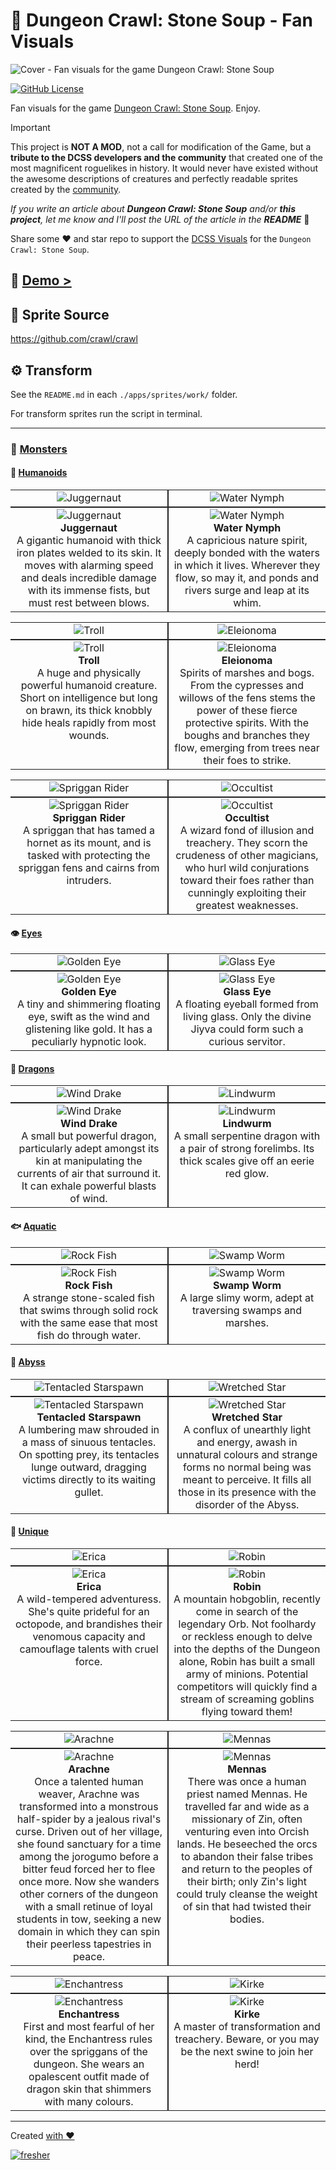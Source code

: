 # 🏰 Dungeon Crawl: Stone Soup - Fan Visuals

![Cover - Fan visuals for the game Dungeon Crawl: Stone Soup](./images/cover.webp)

[![GitHub License](https://img.shields.io/badge/license-MIT-blue.svg?style=for-the-badge)](https://opensource.org/licenses/MIT)

Fan visuals for the game [Dungeon Crawl: Stone Soup](https://en.wikipedia.org/wiki/Dungeon_Crawl_Stone_Soup). Enjoy.

> [!IMPORTANT]
> This project is **NOT A MOD**, not a call for modification of the Game, but a **tribute to the DCSS developers and the community** that created one of the most magnificent roguelikes in history.
> It would never have existed without the awesome descriptions of creatures and perfectly readable sprites created by the [community](https://reddit.com/r/dcss).

_If you write an article about **Dungeon Crawl: Stone Soup** and/or **this project**, let me know and I'll post the URL of the article in the **README**_ 🤝

Share some ❤️ and star repo to support the [DCSS Visuals](https://github.com/syrokomskyi/x-scale-dungeon-crawl-sprite) for the `Dungeon Crawl: Stone Soup`.

## 🔗 [Demo >](https://syrokomskyi.github.io/x-scale-dungeon-crawl-sprite/)

## 🎨 Sprite Source

<https://github.com/crawl/crawl>

## ⚙️ Transform

See the `README.md` in each `./apps/sprites/work/` folder.

For transform sprites run the script in terminal.

---

### 👹 [Monsters](./apps/sprites/work/redraw-v1/mon)

#### 👥 [Humanoids](./apps/sprites/work/redraw-v1/mon/humanoids)

<table style="border-collapse: collapse;">
  <tr>
    <td style="border-right: 2px solid #222; border-bottom: 2px solid #222; width: 50%; height: auto;text-align: center; vertical-align: bottom;"><img src="./apps/sprites/work/redraw-v1/mon/humanoids/giants/juggernaut.webp" alt="Juggernaut"></td>
    <td style="border-left: 2px solid #222; border-bottom: 2px solid #222; width: 50%; height: auto;text-align: center; vertical-align: bottom;"><img src="./apps/sprites/work/redraw-v1/mon/humanoids/water_nymph.webp" alt="Water Nymph"></td>
  </tr>
  <tr>
    <td style="border-right: 2px solid #222; border-top: 2px solid #222; width: 50%; height: auto;text-align: center; vertical-align: top;"><img src="./apps/crawl-ref/source/rltiles/mon/humanoids/giants/juggernaut.png" alt="Juggernaut"><br><strong>Juggernaut</strong><br>A gigantic humanoid with thick iron plates welded to its skin. It moves with alarming speed and deals incredible damage with its immense fists, but must rest between blows.</td>
    <td style="border-left: 2px solid #222; border-top: 2px solid #222; width: 50%; height: auto;text-align: center; vertical-align: top;"><img src="./apps/crawl-ref/source/rltiles/mon/humanoids/water_nymph.png" alt="Water Nymph"><br><strong>Water Nymph</strong><br>A capricious nature spirit, deeply bonded with the waters in which it lives. Wherever they flow, so may it, and ponds and rivers surge and leap at its whim.</td>
  </tr>
</table>

<table style="border-collapse: collapse;">
  <tr>
    <td style="border-right: 2px solid #222; border-bottom: 2px solid #222; width: 50%; height: auto;text-align: center; vertical-align: bottom;"><img src="./apps/sprites/work/redraw-v1/mon/humanoids/troll.webp" alt="Troll"></td>
    <td style="border-left: 2px solid #222; border-bottom: 2px solid #222; width: 50%; height: auto;text-align: center; vertical-align: bottom;"><img src="./apps/sprites/work/redraw-v1/mon/humanoids/eleionoma.webp" alt="Eleionoma"></td>
  </tr>
  <tr>
    <td style="border-right: 2px solid #222; border-top: 2px solid #222; width: 50%; height: auto;text-align: center; vertical-align: top;"><img src="./apps/crawl-ref/source/rltiles/mon/humanoids/troll.png" alt="Troll"><br><strong>Troll</strong><br>A huge and physically powerful humanoid creature. Short on intelligence but long on brawn, its thick knobbly hide heals rapidly from most wounds.</td>
    <td style="border-left: 2px solid #222; border-top: 2px solid #222; width: 50%; height: auto;text-align: center; vertical-align: top;"><img src="./apps/crawl-ref/source/rltiles/mon/humanoids/eleionoma.png" alt="Eleionoma"><br><strong>Eleionoma</strong><br>Spirits of marshes and bogs. From the cypresses and willows of the fens stems the power of these fierce protective spirits. With the boughs and branches they flow, emerging from trees near their foes to strike.</td>
  </tr>
</table>

<table style="border-collapse: collapse;">
  <tr>
    <td style="border-right: 2px solid #222; border-bottom: 2px solid #222; width: 50%; height: auto;text-align: center; vertical-align: bottom;"><img src="./apps/sprites/work/redraw-v1/mon/humanoids/spriggans/spriggan_rider.webp" alt="Spriggan Rider"></td>
    <td style="border-left: 2px solid #222; border-bottom: 2px solid #222; width: 50%; height: auto;text-align: center; vertical-align: bottom;"><img src="./apps/sprites/work/redraw-v1/mon/humanoids/humans/occultist.webp" alt="Occultist"></td>
  </tr>
  <tr>
    <td style="border-right: 2px solid #222; border-top: 2px solid #222; width: 50%; height: auto;text-align: center; vertical-align: top;"><img src="./apps/crawl-ref/source/rltiles/mon/humanoids/spriggans/spriggan_rider.png" alt="Spriggan Rider"><br><strong>Spriggan Rider</strong><br>A spriggan that has tamed a hornet as its mount, and is tasked with protecting the spriggan fens and cairns from intruders.</td>
    <td style="border-left: 2px solid #222; border-top: 2px solid #222; width: 50%; height: auto;text-align: center; vertical-align: top;"><img src="./apps/crawl-ref/source/rltiles/mon/humanoids/humans/occultist.png" alt="Occultist"><br><strong>Occultist</strong><br>A wizard fond of illusion and treachery. They scorn the crudeness of other magicians, who hurl wild conjurations toward their foes rather than cunningly exploiting their greatest weaknesses.</td>
  </tr>
</table>

#### 👁️ [Eyes](./apps/sprites/work/redraw-v1/mon/eyes)

<table style="border-collapse: collapse;">
  <tr>
    <td style="border-right: 2px solid #222; border-bottom: 2px solid #222; width: 50%; height: auto;text-align: center; vertical-align: bottom;"><img src="./apps/sprites/work/redraw-v1/mon/eyes/golden_eye.webp" alt="Golden Eye"></td>
    <td style="border-left: 2px solid #222; border-bottom: 2px solid #222; width: 50%; height: auto;text-align: center; vertical-align: bottom;"><img src="./apps/sprites/work/redraw-v1/mon/eyes/glass_eye.webp" alt="Glass Eye"></td>
  </tr>
  <tr>
    <td style="border-right: 2px solid #222; border-top: 2px solid #222; width: 50%; height: auto;text-align: center; vertical-align: top;"><img src="./apps/crawl-ref/source/rltiles/mon/eyes/golden_eye.png" alt="Golden Eye"><br><strong>Golden Eye</strong><br>A tiny and shimmering floating eye, swift as the wind and glistening like gold. It has a peculiarly hypnotic look.</td>
    <td style="border-left: 2px solid #222; border-top: 2px solid #222; width: 50%; height: auto;text-align: center; vertical-align: top;"><img src="./apps/crawl-ref/source/rltiles/mon/eyes/glass_eye.png" alt="Glass Eye"><br><strong>Glass Eye</strong><br>A floating eyeball formed from living glass. Only the divine Jiyva could form such a curious servitor.</td>
  </tr>
</table>

#### 🐉 [Dragons](./apps/sprites/work/redraw-v1/mon/dragons)

<table style="border-collapse: collapse;">
  <tr>
    <td style="border-right: 2px solid #222; border-bottom: 2px solid #222; width: 50%; height: auto;text-align: center; vertical-align: bottom;"><img src="./apps/sprites/work/redraw-v1/mon/dragons/wind_drake.webp" alt="Wind Drake"></td>
    <td style="border-left: 2px solid #222; border-bottom: 2px solid #222; width: 50%; height: auto;text-align: center; vertical-align: bottom;"><img src="./apps/sprites/work/redraw-v1/mon/dragons/lindwurm.webp" alt="Lindwurm"></td>
  </tr>
  <tr>
    <td style="border-right: 2px solid #222; border-top: 2px solid #222; width: 50%; height: auto;text-align: center; vertical-align: top;"><img src="./apps/crawl-ref/source/rltiles/mon/dragons/wind_drake.png" alt="Wind Drake"><br><strong>Wind Drake</strong><br>A small but powerful dragon, particularly adept amongst its kin at manipulating the currents of air that surround it. It can exhale powerful blasts of wind.</td>
    <td style="border-left: 2px solid #222; border-top: 2px solid #222; width: 50%; height: auto;text-align: center; vertical-align: top;"><img src="./apps/crawl-ref/source/rltiles/mon/dragons/lindwurm.png" alt="Lindwurm"><br><strong>Lindwurm</strong><br>A small serpentine dragon with a pair of strong forelimbs. Its thick scales give off an eerie red glow.</td>
  </tr>
</table>

#### 🐟 [Aquatic](./apps/sprites/work/redraw-v1/mon/aquatic)

<table style="border-collapse: collapse;">
  <tr>
    <td style="border-right: 2px solid #222; border-bottom: 2px solid #222; width: 50%; height: auto;text-align: center; vertical-align: bottom;"><img src="./apps/sprites/work/redraw-v1/mon/aquatic/rock_fish.webp" alt="Rock Fish"></td>
    <td style="border-left: 2px solid #222; border-bottom: 2px solid #222; width: 50%; height: auto;text-align: center; vertical-align: bottom;"><img src="./apps/sprites/work/redraw-v1/mon/aquatic/swamp_worm.webp" alt="Swamp Worm"></td>
  </tr>
  <tr>
    <td style="border-right: 2px solid #222; border-top: 2px solid #222; width: 50%; height: auto;text-align: center; vertical-align: top;"><img src="./apps/crawl-ref/source/rltiles/mon/aquatic/rock_fish.png" alt="Rock Fish"><br><strong>Rock Fish</strong><br>A strange stone-scaled fish that swims through solid rock with the same ease that most fish do through water.</td>
    <td style="border-left: 2px solid #222; border-top: 2px solid #222; width: 50%; height: auto;text-align: center; vertical-align: top;"><img src="./apps/crawl-ref/source/rltiles/mon/aquatic/swamp_worm.png" alt="Swamp Worm"><br><strong>Swamp Worm</strong><br>A large slimy worm, adept at traversing swamps and marshes.</td>
  </tr>
</table>

#### 🌌 [Abyss](./apps/sprites/work/redraw-v1/mon/abyss)

<table style="border-collapse: collapse;">
  <tr>
    <td style="border-right: 2px solid #222; border-bottom: 2px solid #222; width: 50%; height: auto;text-align: center; vertical-align: bottom;"><img src="./apps/sprites/work/redraw-v1/mon/abyss/tentacled_starspawn.webp" alt="Tentacled Starspawn"></td>
    <td style="border-left: 2px solid #222; border-bottom: 2px solid #222; width: 50%; height: auto;text-align: center; vertical-align: bottom;"><img src="./apps/sprites/work/redraw-v1/mon/abyss/wretched_star.webp" alt="Wretched Star"></td>
  </tr>
  <tr>
    <td style="border-right: 2px solid #222; border-top: 2px solid #222; width: 50%; height: auto;text-align: center; vertical-align: top;"><img src="./apps/crawl-ref/source/rltiles/mon/abyss/tentacled_starspawn.png" alt="Tentacled Starspawn"><br><strong>Tentacled Starspawn</strong><br>A lumbering maw shrouded in a mass of sinuous tentacles. On spotting prey, its tentacles lunge outward, dragging victims directly to its waiting gullet.</td>
    <td style="border-left: 2px solid #222; border-top: 2px solid #222; width: 50%; height: auto;text-align: center; vertical-align: top;"><img src="./apps/crawl-ref/source/rltiles/mon/abyss/wretched_star.png" alt="Wretched Star"><br><strong>Wretched Star</strong><br>A conflux of unearthly light and energy, awash in unnatural colours and strange forms no normal being was meant to perceive. It fills all those in its presence with the disorder of the Abyss.</td>
  </tr>
</table>

#### 🌟 [Unique](./apps/sprites/work/redraw-v1/mon/unique)

<table style="border-collapse: collapse;">
  <tr>
    <td style="border-right: 2px solid #222; border-bottom: 2px solid #222; width: 50%; height: auto;text-align: center; vertical-align: bottom;"><img src="./apps/sprites/work/redraw-v1/mon/unique/erica.webp" alt="Erica"></td>
    <td style="border-left: 2px solid #222; border-bottom: 2px solid #222; width: 50%; height: auto;text-align: center; vertical-align: bottom;"><img src="./apps/sprites/work/redraw-v1/mon/unique/robin.webp" alt="Robin"></td>
  </tr>
  <tr>
    <td style="border-right: 2px solid #222; border-top: 2px solid #222; width: 50%; height: auto;text-align: center; vertical-align: top;"><img src="./apps/crawl-ref/source/rltiles/mon/unique/erica.png" alt="Erica"><br><strong>Erica</strong><br>A wild-tempered adventuress. She's quite prideful for an octopode, and brandishes their venomous capacity and camouflage talents with cruel force.</td>
    <td style="border-left: 2px solid #222; border-top: 2px solid #222; width: 50%; height: auto;text-align: center; vertical-align: top;"><img src="./apps/crawl-ref/source/rltiles/mon/unique/robin.png" alt="Robin"><br><strong>Robin</strong><br>A mountain hobgoblin, recently come in search of the legendary Orb. Not foolhardy or reckless enough to delve into the depths of the Dungeon alone, Robin has built a small army of minions. Potential competitors will quickly find a stream of screaming goblins flying toward them!</td>
  </tr>
</table>

<table style="border-collapse: collapse;">
  <tr>
    <td style="border-right: 2px solid #222; border-bottom: 2px solid #222; width: 50%; height: auto;text-align: center; vertical-align: bottom;"><img src="./apps/sprites/work/redraw-v1/mon/unique/arachne.webp" alt="Arachne"></td>
    <td style="border-left: 2px solid #222; border-bottom: 2px solid #222; width: 50%; height: auto;text-align: center; vertical-align: bottom;"><img src="./apps/sprites/work/redraw-v1/mon/unique/mennas.webp" alt="Mennas"></td>
  </tr>
  <tr>
    <td style="border-right: 2px solid #222; border-top: 2px solid #222; width: 50%; height: auto;text-align: center; vertical-align: top;"><img src="./apps/crawl-ref/source/rltiles/mon/unique/arachne.png" alt="Arachne"><br><strong>Arachne</strong><br>Once a talented human weaver, Arachne was transformed into a monstrous half-spider by a jealous rival's curse. Driven out of her village, she found sanctuary for a time among the jorogumo before a bitter feud forced her to flee once more. Now she wanders other corners of the dungeon with a small retinue of loyal students in tow, seeking a new domain in which they can spin their peerless tapestries in peace.</td>
    <td style="border-left: 2px solid #222; border-top: 2px solid #222; width: 50%; height: auto;text-align: center; vertical-align: top;"><img src="./apps/crawl-ref/source/rltiles/mon/unique/mennas.png" alt="Mennas"><br><strong>Mennas</strong><br>There was once a human priest named Mennas. He travelled far and wide as a missionary of Zin, often venturing even into Orcish lands. He beseeched the orcs to abandon their false tribes and return to the peoples of their birth; only Zin's light could truly cleanse the weight of sin that had twisted their bodies.</td>
  </tr>
</table>

<table style="border-collapse: collapse;">
  <tr>
    <td style="border-right: 2px solid #222; border-bottom: 2px solid #222; width: 50%; height: auto;text-align: center; vertical-align: bottom;"><img src="./apps/sprites/work/redraw-v1/mon/unique/enchantress.webp" alt="Enchantress"></td>
    <td style="border-left: 2px solid #222; border-bottom: 2px solid #222; width: 50%; height: auto;text-align: center; vertical-align: bottom;"><img src="./apps/sprites/work/redraw-v1/mon/unique/kirke.webp" alt="Kirke"></td>
  </tr>
  <tr>
    <td style="border-right: 2px solid #222; border-top: 2px solid #222; width: 50%; height: auto;text-align: center; vertical-align: top;"><img src="./apps/crawl-ref/source/rltiles/mon/unique/enchantress.png" alt="Enchantress"><br><strong>Enchantress</strong><br>First and most fearful of her kind, the Enchantress rules over the spriggans of the dungeon. She wears an opalescent outfit made of dragon skin that shimmers with many colours.</td>
    <td style="border-left: 2px solid #222; border-top: 2px solid #222; width: 50%; height: auto;text-align: center; vertical-align: top;"><img src="./apps/crawl-ref/source/rltiles/mon/unique/kirke.png" alt="Kirke"><br><strong>Kirke</strong><br>A master of transformation and treachery. Beware, or you may be the next swine to join her herd!</td>
  </tr>
</table>

---

Created [with ❤️](https://syrokomskyi.com "Andrii Syrokomskyi")

[![fresher](https://img.shields.io/badge/maintained%20using-fresher-darkgreen.svg?style=for-the-badge)](https://github.com/syrokomskyi/fresher "Keeps Projects Up to Date")
